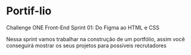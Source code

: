 # Portif-lio
Challenge ONE Front-End Sprint 01: Do Figma ao HTML e CSS

Nessa sprint vamos trabalhar na construção de um portfólio, assim você conseguirá mostrar os seus projetos para possíveis recrutadores
